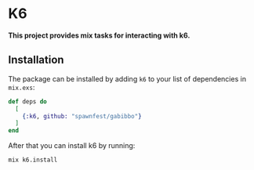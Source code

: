 # K6

**This project provides mix tasks for interacting with k6.**


## Installation

The package can be installed by adding `k6` to your list of dependencies in `mix.exs`:

```elixir
def deps do
  [
    {:k6, github: "spawnfest/gabibbo"}
  ]
end
```

After that you can install k6 by running:

```shell
mix k6.install
```